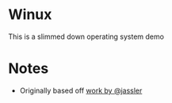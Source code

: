 # Winux
This is a slimmed down operating system demo

# Notes
+ Originally based off [work by @jassler](https://github.com/jassler/Winux)